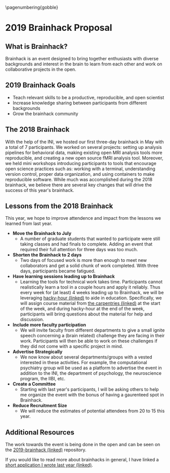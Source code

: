 \pagenumbering{gobble}
# 2019 Brainhack Proposal

## What is Brainhack?

Brainhack is an event designed to bring together enthusiasts with diverse backgrounds and interest in the brain to learn from each other and work on collaborative projects in the open.

## 2019 Brainhack Goals

- Teach relevant skills to be a productive, reproducible, and open scientist
- Increase knowledge sharing between participants from different backgrounds
- Grow the brainhack community

## The 2018 Brainhack

With the help of the INI, we hosted our first three-day brainhack in May with a total of 7 participants.
We worked on several projects: setting up analysis pipelines for behavioral data, making existing open MRI analysis tools more reproducible, and creating a new open source fMRI analysis tool.
Moreover, we held mini workshops introducing participants to tools that encourage open science practices such as: working with a terminal, understanding version control, proper data organization, and using containers to make reproducible software.
While much was accomplished during the 2018 brainhack, we believe there are several key changes that will drive the success of this year's brainhack.

## Lessons from the 2018 Brainhack

This year, we hope to improve attendence and impact from the lessons we learned from last year.

- **Move the Brainhack to July**
  - A number of graduate students that wanted to participate were still taking classes and had finals to complete.
  Adding an event that required their full attention for three days was too much.
- **Shorten the Brainhack to 2 days**
  - Two days of focused work is more than enough to meet new collaborators and get a solid chunk of work completed. With three days, participants became fatigued.
- **Have learning sessions leading up to Brainhack**
  - Learning the tools for technical work takes time. Participants cannot realistically learn a tool in a couple hours and apply it reliably.
  Thus every week for (at least) 4 weeks leading up to Brainhack, we will be leveraging [hacky-hour (linked)](https://uihackyhour.github.io/) to aide in education.
  Specifically, we will assign course material from [the carpentries (linked)](https://software-carpentry.org/lessons/) at the start of the week, and during hacky-hour at the end of the week, participants will bring questions about the material for help and discussion.
- **Include more faculty participation**
  - We will invite faculty from different departments to give a small ignite speech concerning a (brain related) challenge they are facing in their work.
  Participants will then be able to work on these challenges if they did not come with a specific project in mind.
- **Advertise Strategically**
  - We now know about several departments/groups with a vested interested in these activities.
  For example, the computational psychiatry group will be used as a platform to advertise the event in addition to the INI, the department of psychology, the neuroscience program, the IIBI, etc.
- **Create a Committee**
  - Starting with last year's participants, I will be asking others to help me organize the event with the bonus of having a gaurenteed spot in Brainhack.
- **Reduce Recruitment Size**
  - We will reduce the estimates of potential attendees from 20 to 15 this year.

## Additional Resources

The work towards the event is being done in the open and can be seen on the [2019-brainhack (linked)](https://github.com/brainhack-uiowa/2019-brainhack/issues) repository.

If you would like to read more about brainhacks in general, I have linked a [short application I wrote last year (linked)](https://github.com/brainhack-uiowa/uiowaBIDS/wiki/CPSG-Grant-Application).